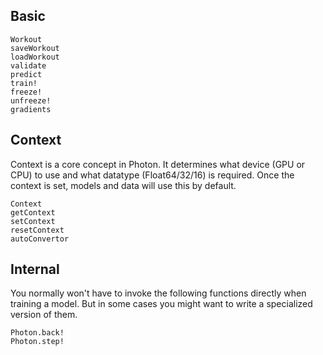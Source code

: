 
## Basic

```@docs
Workout
saveWorkout
loadWorkout
validate
predict
train!
freeze!
unfreeze!
gradients
```

## Context
Context is a core concept in Photon. It determines what device (GPU or CPU) to
use and what datatype (Float64/32/16) is required. Once the context is set,
models and data will use this by default.

```@docs
Context
getContext
setContext
resetContext
autoConvertor
```

## Internal
You normally won't have to invoke the following functions directly when training
a model. But in some cases you might want to write a specialized version of them.

```@docs
Photon.back!
Photon.step!
```
